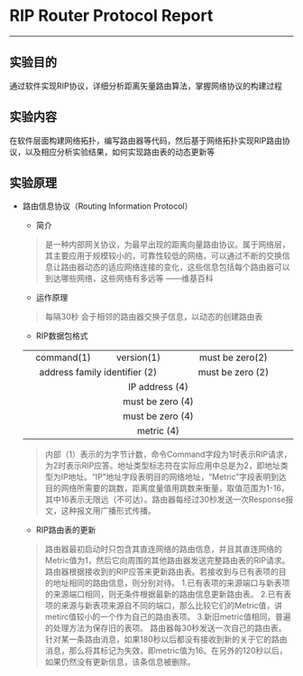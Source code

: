# RIP Router Protocol Report

---

## 实验目的

通过软件实现RIP协议，详细分析距离矢量路由算法，掌握网络协议的构建过程

## 实验内容

在软件层面构建网络拓扑，编写路由器等代码，然后基于网络拓扑实现RIP路由协议，以及相应分析实验结果，如何实现路由表的动态更新等

## 实验原理

* 路由信息协议（Routing Information Protocol）
  * 简介
  
  > 是一种内部网关协议，为最早出现的距离向量路由协议。属于网络层，其主要应用于规模较小的，可靠性较低的网络，可以通过不断的交换信息让路由器动态的适应网络连接的变化，这些信息包括每个路由器可以到达哪些网络，这些网络有多远等   ——维基百科

  * 运作原理

  > 每隔30秒 会于相邻的路由器交换子信息，以动态的创建路由表

  * RIP数据包格式

  <table>
    <tr>
      <td width=5% align="center">command(1)</td>
      <td width=5% align="center">version(1)</td>
      <td width=20% align="center">must be zero(2)</td>
    </tr>
    <tr>
      <td width=10% colspan=2 align="center">address family identifier (2)</td>
      <td align="center">must be zero (2)</td>
    </tr>
    <tr>
      <td colspan=4 align="center">IP address (4)</td>
    </tr>
      <td colspan=4 align="center">must be zero (4)</td>
    <tr>
      <td colspan=4 align="center">must be zero (4)</td>
    </tr>
    <tr>
      <td colspan=4 align="center">metric (4)</td>
    </tr>
</table>

  > 内部（1）表示的为字节计数，命令Command字段为1时表示RIP请求，为2时表示RIP应答。地址类型标志符在实际应用中总是为2，即地址类型为IP地址。“IP”地址字段表明目的网络地址，“Metric”字段表明到达目的网络所需要的跳数，距离度量值用跳数来衡量，取值范围为1-16，其中16表示无限远（不可达）。路由器每经过30秒发送一次Response报文，这种报文用广播形式传播。

* RIP路由表的更新
  
> 路由器最初启动时只包含其直连网络的路由信息，并且其直连网络的Metric值为1，然后它向周围的其他路由器发送完整路由表的RIP请求。路由器根据接收到的RIP应答来更新路由表。若接收到与已有表项的目的地址相同的路由信息，则分别对待。
> 1.已有表项的来源端口与新表项的来源端口相同，则无条件根据最新的路由信息更新路由表。
> 2.已有表项的来源与新表项来源自不同的端口，那么比较它们的Metric值，讲metirc值较小的一个作为自己的路由表项。
> 3.新旧metric值相同，普遍的处理方法为保存旧的表项。
> 路由器每30秒发送一次自己的路由表。针对某一条路由消息，如果180秒以后都没有接收到新的关于它的路由消息，那么将其标记为失效，即metric值为16。在另外的120秒以后，如果仍然没有更新信息，该条信息被删除。




